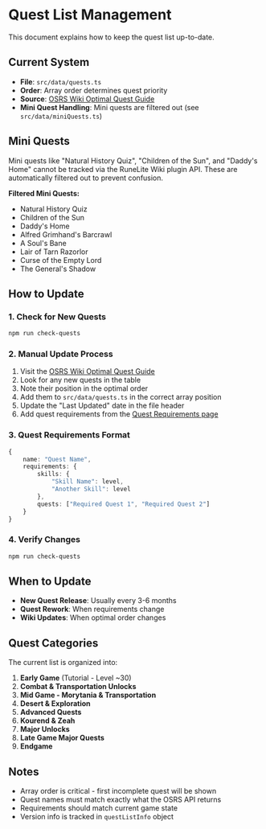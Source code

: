 # Quest List Management

This document explains how to keep the quest list up-to-date.

## Current System

- **File**: `src/data/quests.ts`
- **Order**: Array order determines quest priority
- **Source**: [OSRS Wiki Optimal Quest Guide](https://oldschool.runescape.wiki/w/Optimal_quest_guide)
- **Mini Quest Handling**: Mini quests are filtered out (see `src/data/miniQuests.ts`)

## Mini Quests

Mini quests like "Natural History Quiz", "Children of the Sun", and "Daddy's Home" cannot be tracked via the RuneLite Wiki plugin API. These are automatically filtered out to prevent confusion.

**Filtered Mini Quests:**
- Natural History Quiz
- Children of the Sun
- Daddy's Home
- Alfred Grimhand's Barcrawl
- A Soul's Bane
- Lair of Tarn Razorlor
- Curse of the Empty Lord
- The General's Shadow

## How to Update

### 1. Check for New Quests
```bash
npm run check-quests
```

### 2. Manual Update Process
1. Visit the [OSRS Wiki Optimal Quest Guide](https://oldschool.runescape.wiki/w/Optimal_quest_guide#Quests)
2. Look for any new quests in the table
3. Note their position in the optimal order
4. Add them to `src/data/quests.ts` in the correct array position
5. Update the "Last Updated" date in the file header
6. Add quest requirements from the [Quest Requirements page](https://oldschool.runescape.wiki/w/Quest_requirements)

### 3. Quest Requirements Format
```typescript
{
    name: "Quest Name",
    requirements: {
        skills: {
            "Skill Name": level,
            "Another Skill": level
        },
        quests: ["Required Quest 1", "Required Quest 2"]
    }
}
```

### 4. Verify Changes
```bash
npm run check-quests
```

## When to Update

- **New Quest Release**: Usually every 3-6 months
- **Quest Rework**: When requirements change
- **Wiki Updates**: When optimal order changes

## Quest Categories

The current list is organized into:

1. **Early Game** (Tutorial - Level ~30)
2. **Combat & Transportation Unlocks**
3. **Mid Game - Morytania & Transportation** 
4. **Desert & Exploration**
5. **Advanced Quests**
6. **Kourend & Zeah**
7. **Major Unlocks**
8. **Late Game Major Quests**
9. **Endgame**

## Notes

- Array order is critical - first incomplete quest will be shown
- Quest names must match exactly what the OSRS API returns
- Requirements should match current game state
- Version info is tracked in `questListInfo` object
